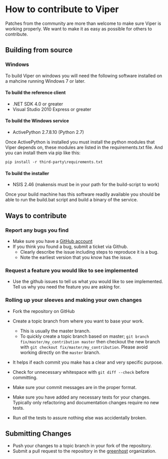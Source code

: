 # How to contribute to Viper

Patches from the community are more than welcome to make sure Viper is working properly. We want to make it as easy as possible for others to contribute.

## Building from source

### Windows
To build Viper on windows you will need the following software installed on a mahcine running Windows 7 or later.

#### To build the reference client
* .NET SDK 4.0 or greater
* Visual Studio 2010 Express or greater

#### To build the Windows service
* ActivePython 2.7.8.10 (Python 2.7)

Once ActivePython is installed you must install the python modules that Viper depends on, these modules are listed in the requirements.txt file. And you can install them via pip like this:

````pip install -r third-party\requirements.txt````

#### To build the installer
* NSIS 2.46 (makensis must be in your path for the build-script to work)

Once your build machine has this software readily available you should be able to run the build.bat script and build a binary of the service.

## Ways to contribute

### Report any bugs you find
* Make sure you have a [GitHub account](https://github.com/signup/free)
* If you think you found a bug, submit a ticket via Github.
  * Clearly describe the issue including steps to reproduce it is a bug.
  * Note the earliest version that you know has the issue.

### Request a feature you would like to see implemented
* Use the github issues to tell us what you would like to see implemented. Tell us why you need the feature you are asking for.

### Rolling up your sleeves and making your own changes

* Fork the repository on GitHub
* Create a topic branch from where you want to base your work.
  * This is usually the master branch.
  * To quickly create a topic branch based on master; `git branch
    fix/master/my_contribution master` then checkout the new branch with `git
    checkout fix/master/my_contribution`.  Please avoid working directly on the
    `master` branch.
* It helps if each commit you make has a clear and very specific purpose.
* Check for unnecessary whitespace with `git diff --check` before committing.
* Make sure your commit messages are in the proper format.


* Make sure you have added any necessary tests for your changes. Typically
  only refactoring and documentation changes require no new tests.
* Run _all_ the tests to assure nothing else was accidentally broken.

## Submitting Changes

* Push your changes to a topic branch in your fork of the repository.
* Submit a pull request to the repository in the [greenhost](https://github.com/greenhost) organization.

